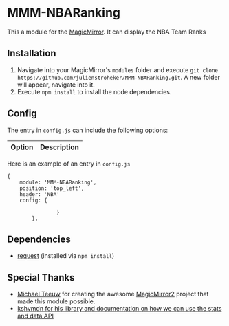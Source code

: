 # MMM-NBARanking
This a module for the [MagicMirror](https://github.com/MichMich/MagicMirror/tree/develop). 
It can display the NBA Team Ranks

## Installation
1. Navigate into your MagicMirror's `modules` folder and execute `git clone https://github.com/julienstroheker/MMM-NBARanking.git`. A new folder will appear, navigate into it.
2. Execute `npm install` to install the node dependencies.

## Config
The entry in `config.js` can include the following options:


|Option|Description|
|---|---|


Here is an example of an entry in `config.js`
```
{
	module: 'MMM-NBARanking',
	position: 'top_left',
    header: 'NBA'
	config: {

				}
		},
```

## Dependencies
- [request](https://www.npmjs.com/package/request) (installed via `npm install`)

## Special Thanks
- [Michael Teeuw](https://github.com/MichMich) for creating the awesome [MagicMirror2](https://github.com/MichMich/MagicMirror/tree/develop) project that made this module possible.
- [kshvmdn for his library and documentation on how we can use the stats and data API](https://github.com/kshvmdn/nba.js)
